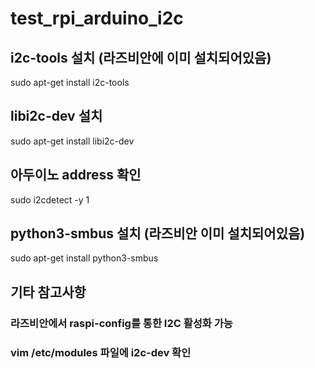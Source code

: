 # test_rpi_arduino_i2c

## i2c-tools 설치 (라즈비안에 이미 설치되어있음)
sudo apt-get install i2c-tools

## libi2c-dev 설치
sudo apt-get install libi2c-dev

## 아두이노 address 확인
sudo i2cdetect -y 1

## python3-smbus 설치 (라즈비안 이미 설치되어있음)
sudo apt-get install python3-smbus

## 기타 참고사항
### 라즈비안에서 raspi-config를 통한 I2C 활성화 가능
### vim /etc/modules 파일에 i2c-dev 확인

